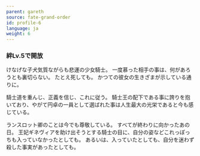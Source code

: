 ```yaml
---
parent: gareth
source: fate-grand-order
id: profile-6
language: ja
weight: 6
---
```


### 絆Lv.5で開放

けなげな子犬気質ながらも悲運の少女騎士。
一度慕った相手の事は、何があろうとも裏切らない。
たとえ死しても。
かつての彼女の生きざまが示している通りに。

騎士道を重んじ、正義を信じ、これに従う。
騎士王の配下である事に誇りを抱いており、やがて円卓の一員として選ばれた事は人生最大の光栄であると今も感じている。

ランスロット卿のことは今でも尊敬している。
すべてが終わりに向かったあの日。
王妃ギネヴィアを助け出そうとする騎士の目に、自分の姿などこれっぽっちも入っていなかったとしても。
あるいは、入っていたとしても、自分を迷わず殺した事実があったとしても。
